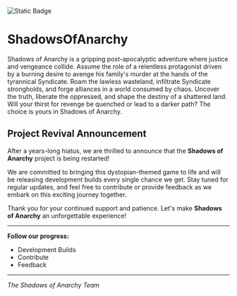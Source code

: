 
![Static Badge](https://img.shields.io/badge/Shadows_of_Anarchy-DEVBUILD-red)


# ShadowsOfAnarchy

Shadows of Anarchy is a gripping post-apocalyptic adventure where justice and vengeance collide. Assume the role of a relentless protagonist driven by a burning desire to avenge his family's murder at the hands of the tyrannical Syndicate. Roam the lawless wasteland, infiltrate Syndicate strongholds, and forge alliances in a world consumed by chaos. Uncover the truth, liberate the oppressed, and shape the destiny of a shattered land. Will your thirst for revenge be quenched or lead to a darker path? The choice is yours in Shadows of Anarchy.

## Project Revival Announcement

After a years-long hiatus, we are thrilled to announce that the **Shadows of Anarchy** project is being restarted! 

We are committed to bringing this dystopian-themed game to life and will be releasing development builds every single chance we get. Stay tuned for regular updates, and feel free to contribute or provide feedback as we embark on this exciting journey together.

Thank you for your continued support and patience. Let's make **Shadows of Anarchy** an unforgettable experience!

---

**Follow our progress:**
- Development Builds
- Contribute
- Feedback

---

*The Shadows of Anarchy Team*

